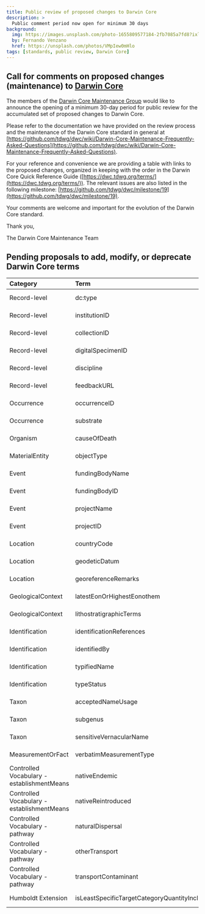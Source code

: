 ```yaml
---
title: Public review of proposed changes to Darwin Core
description: >
  Public comment period now open for minimum 30 days
background:
  img: https://images.unsplash.com/photo-1655809577184-2fb7085a7fd8?ixlib=rb-4.0.3&ixid=MnwxMjA3fDB8MHxwaG90by1wYWdlfHx8fGVufDB8fHx8&auto=format&fit=crop&w=2970&q=80
  by: Fernando Venzano
  href: https://unsplash.com/photos/VMpIew0mHlo
tags: [standards, public review, Darwin Core]
---
```


## Call for comments on proposed changes (maintenance) to [Darwin Core](https://dwc.tdwg.org)

The members of the [Darwin Core Maintenance Group](/community/dwc/) would like to announce the opening of a minimum 30-day period for public review for the accumulated set of proposed changes to Darwin Core.

Please refer to the documentation we have provided on the review process and the maintenance of the Darwin Core standard in general at [https://github.com/tdwg/dwc/wiki/Darwin-Core-Maintenance-Frequently-Asked-Questions](https://github.com/tdwg/dwc/wiki/Darwin-Core-Maintenance-Frequently-Asked-Questions).

For your reference and convenience we are providing a table with links to the proposed changes, organized in keeping with the order in the Darwin Core Quick Reference Guide ([https://dwc.tdwg.org/terms/](https://dwc.tdwg.org/terms/)). The relevant issues are also listed in the following milestone: [https://github.com/tdwg/dwc/milestone/19](https://github.com/tdwg/dwc/milestone/19).

Your comments are welcome and important for the evolution of the Darwin Core standard.

Thank you,

The Darwin Core Maintenance Team

## Pending proposals to add, modify, or deprecate Darwin Core terms

| Category | Term | Issue | Action | Nature |
| :---- | :---- | :---- | :---- | :---- |
| Record-level | dc:type | [https://github.com/tdwg/dwc/issues/512](https://github.com/tdwg/dwc/issues/512) | change | erratum |
| Record-level | institutionID | [https://github.com/tdwg/dwc/issues/514](https://github.com/tdwg/dwc/issues/514) | change | erratum |
| Record-level | collectionID | [https://github.com/tdwg/dwc/issues/513](https://github.com/tdwg/dwc/issues/513) | change | erratum |
| Record-level | digitalSpecimenID | [https://github.com/tdwg/dwc/issues/530](https://github.com/tdwg/dwc/issues/530) | new | normative |
| Record-level | discipline | [https://github.com/tdwg/dwc/issues/529](https://github.com/tdwg/dwc/issues/529) | new | normative |
| Record-level | feedbackURL | [https://github.com/tdwg/dwc/issues/180](https://github.com/tdwg/dwc/issues/180) | new | normative |
| Occurrence | occurrenceID | [https://github.com/tdwg/dwc/issues/491](https://github.com/tdwg/dwc/issues/491) | change | non-normative |
| Occurrence | substrate | [https://github.com/tdwg/dwc/issues/504](https://github.com/tdwg/dwc/issues/504) | new | normative |
| Organism | causeOfDeath | [https://github.com/tdwg/dwc/issues/521](https://github.com/tdwg/dwc/issues/521) | new | normative |
| MaterialEntity | objectType | [https://github.com/tdwg/dwc/issues/517](https://github.com/tdwg/dwc/issues/517) | new | normative |
| Event | fundingBodyName | [https://github.com/tdwg/dwc/issues/533](https://github.com/tdwg/dwc/issues/533) | new | normative |
| Event | fundingBodyID | [https://github.com/tdwg/dwc/issues/534](https://github.com/tdwg/dwc/issues/534) | new | normative |
| Event | projectName | [https://github.com/tdwg/dwc/issues/531](https://github.com/tdwg/dwc/issues/531) | new | normative |
| Event | projectID | [https://github.com/tdwg/dwc/issues/532](https://github.com/tdwg/dwc/issues/532) | new | normative |
| Location | countryCode | [https://github.com/tdwg/dwc/issues/520](https://github.com/tdwg/dwc/issues/520) | change | non-normative |
| Location | geodeticDatum | [https://github.com/tdwg/dwc/issues/528](https://github.com/tdwg/dwc/issues/528) | change | non-normative |
| Location | georeferenceRemarks | [https://github.com/tdwg/dwc/issues/510](https://github.com/tdwg/dwc/issues/510) | change | non-normative |
| GeologicalContext | latestEonOrHighestEonothem | [https://github.com/tdwg/dwc/issues/511](https://github.com/tdwg/dwc/issues/511) | change | erratum |
| GeologicalContext | lithostratigraphicTerms | [https://github.com/tdwg/dwc/issues/509](https://github.com/tdwg/dwc/issues/509) | change | erratum |
| Identification | identificationReferences | [https://github.com/tdwg/dwc/issues/493](https://github.com/tdwg/dwc/issues/493) | change | non-normative |
| Identification | identifiedBy | [https://github.com/tdwg/dwc/issues/492](https://github.com/tdwg/dwc/issues/492) | change | non-normative |
| Identification | typifiedName | [https://github.com/tdwg/dwc/issues/28](https://github.com/tdwg/dwc/issues/28) | new | normative |
| Identification | typeStatus | [https://github.com/tdwg/dwc/issues/525](https://github.com/tdwg/dwc/issues/525) | change | non-normative |
| Taxon | acceptedNameUsage | [https://github.com/tdwg/dwc/issues/515](https://github.com/tdwg/dwc/issues/515) | change | erratum |
| Taxon | subgenus | [https://github.com/tdwg/dwc/issues/320](https://github.com/tdwg/dwc/issues/320) | change | normative |
| Taxon | sensitiveVernacularName | [https://github.com/tdwg/dwc/issues/522](https://github.com/tdwg/dwc/issues/522) | new | normative |
| MeasurementOrFact | verbatimMeasurementType | [https://github.com/tdwg/dwc/issues/518](https://github.com/tdwg/dwc/issues/518) | new | normative |
| Controlled Vocabulary \- establishmentMeans | nativeEndemic | [https://github.com/tdwg/dwc/issues/434](https://github.com/tdwg/dwc/issues/434) | new | normative |
| Controlled Vocabulary \- establishmentMeans | nativeReintroduced | [https://github.com/tdwg/dwc/issues/508](https://github.com/tdwg/dwc/issues/508) | change | erratum |
| Controlled Vocabulary \- pathway | naturalDispersal | [https://github.com/tdwg/dwc/issues/505](https://github.com/tdwg/dwc/issues/505) | change | erratum |
| Controlled Vocabulary \- pathway | otherTransport | [https://github.com/tdwg/dwc/issues/506](https://github.com/tdwg/dwc/issues/506) | change | erratum |
| Controlled Vocabulary \- pathway | transportContaminant | [https://github.com/tdwg/dwc/issues/507](https://github.com/tdwg/dwc/issues/507) | change | erratum |
| Humboldt Extension | isLeastSpecificTargetCategoryQuantityInclusive | [https://github.com/tdwg/dwc/issues/516](https://github.com/tdwg/dwc/issues/516) | change | erratum |

